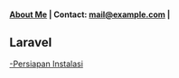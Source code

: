 #### [About Me](https://github.com/antare74) | Contact: mail@example.com |


## Laravel
[-Persiapan Instalasi](persyaratan-laravel.html)
